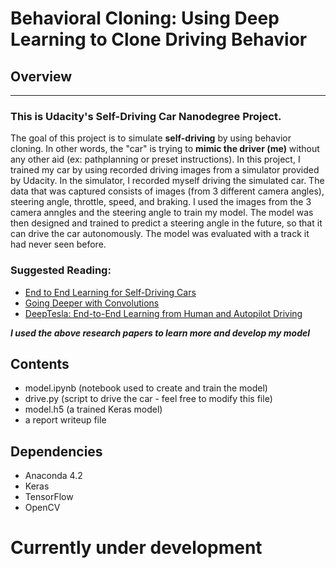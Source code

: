 # Behavioral Cloning: Using Deep Learning to Clone Driving Behavior

## Overview
---
### This is Udacity's Self-Driving Car Nanodegree Project.
The goal of this project is to simulate **self-driving** by using behavior cloning. In other words, the "car" is trying to **mimic the driver (me)** without any other aid (ex: pathplanning or preset instructions). In this project, I trained my car by using recorded driving images from a simulator provided by Udacity. In the simulator, I recorded myself driving the simulated car. The data that was captured consists of images (from 3 different camera angles), steering angle, throttle, speed, and braking. I used the images from the 3 camera anngles and the steering angle to train my model. The model was then designed and trained to predict a steering angle in the future, so that it can drive the car autonomously. The  model was evaluated with a track it had never seen before.

### Suggested Reading:
* [End to End Learning for Self-Driving Cars](https://images.nvidia.com/content/tegra/automotive/images/2016/solutions/pdf/end-to-end-dl-using-px.pdf)
* [Going Deeper with Convolutions](https://static.googleusercontent.com/media/research.google.com/en//pubs/archive/43022.pdf)
* [DeepTesla: End-to-End Learning from Human and Autopilot Driving](http://selfdrivingcars.mit.edu/deeptesla/)

***I used the above research papers to learn more and develop my model***

## Contents
* model.ipynb (notebook used to create and train the model)
* drive.py (script to drive the car - feel free to modify this file)
* model.h5 (a trained Keras model)
* a report writeup file


## Dependencies
* Anaconda 4.2
* Keras
* TensorFlow
* OpenCV

# Currently under development
